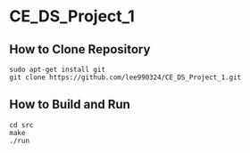 # CE_DS_Project_1

## How to Clone Repository
```
sudo apt-get install git
git clone https://github.com/lee990324/CE_DS_Project_1.git
```
## How to Build and Run
```
cd src
make
./run
```
